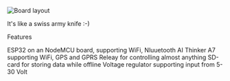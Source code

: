 ![Board layout](https://user-images.githubusercontent.com/10560652/31866898-438c1a9e-b786-11e7-9c0c-7c066dcd5fe9.png)

It's like a swiss army knife :-)

Features

ESP32 on an NodeMCU board, supporting WiFi, Nluuetooth
AI Thinker A7 supporting WiFi, GPS and GPRS
Releay for controlling almost anything
SD-card for storing data while offline
Voltage regulator supporting input from 5-30 Volt